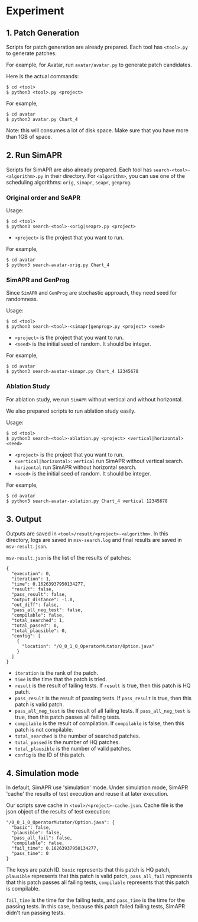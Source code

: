 # Experiment

## 1. Patch Generation
Scripts for patch generation are already prepared. Each tool has `<tool>.py` to generate patches.

For example, for Avatar, run `avatar/avatar.py` to generate patch candidates.

Here is the actual commands:
```
$ cd <tool>
$ python3 <tool>.py <project>
```

For example,
```
$ cd avatar
$ python3 avatar.py Chart_4
```
Note: this will consumes a lot of disk space. Make sure that you have more than 1GB of space.

## 2. Run SimAPR
Scripts for SimAPR are also already prepared. Each tool has `search-<tool>-<algorithm>.py` in their directory.
For `<algorithm>`, you can use one of the scheduling algorithms: `orig`, `simapr`, `seapr`, `genprog`.

### Original order and SeAPR
Usage:
```
$ cd <tool>
$ python3 search-<tool>-<orig|seapr>.py <project>
```
* `<project>` is the project that you want to run.

For example,
```
$ cd avatar
$ python3 search-avatar-orig.py Chart_4
```

### SimAPR and GenProg
Since `SimAPR` and `GenProg` are stochastic approach, they need seed for randomness.

Usage:
```
$ cd <tool>
$ python3 search-<tool>-<simapr|genprog>.py <project> <seed>
```
* `<project>` is the project that you want to run.
* `<seed>` is the initial seed of random. It should be integer.

For example,
```
$ cd avatar
$ python3 search-avatar-simapr.py Chart_4 12345678
```

### Ablation Study
For ablation study, we run `SimAPR` without vertical and without horizontal.

We also prepared scripts to run ablation study easily.

Usage:
```
$ cd <tool>
$ python3 search-<tool>-ablation.py <project> <vertical|horizontal> <seed>
```
* `<project>` is the project that you want to run.
* `<vertical|horizontal>`: `vertical` run SimAPR without vertical search. `horizontal` run SimAPR without horizontal search.
* `<seed>` is the initial seed of random. It should be integer.

For example,
```
$ cd avatar
$ python3 search-avatar-ablation.py Chart_4 vertical 12345678
```

## 3. Output
Outputs are saved in `<tool>/result/<project>-<algorithm>`.
In this directory, logs are saved in `msv-search.log` and final results are saved in `msv-result.json`.

`msv-result.json` is the list of the results of patches:
```
{
  "execution": 0,
  "iteration": 1,
  "time": 0.16263937950134277,
  "result": false,
  "pass_result": false,
  "output_distance": -1.0,
  "out_diff": false,
  "pass_all_neg_test": false,
  "compilable": false,
  "total_searched": 1,
  "total_passed": 0,
  "total_plausible": 0,
  "config": [
    {
      "location": "/0_0_1_0_OperatorMutator/Option.java"
    }
  ]
}
```

* `iteration` is the rank of the patch.
* `time` is the time that the patch is tried.
* `result` is the result of failing tests. If `result` is true, then this patch is HQ patch.
* `pass_result` is the result of passing tests. If `pass_result` is true, then this patch is valid patch.
* `pass_all_neg_test` is the result of all failing tests. If `pass_all_neg_test` is true, then this patch passes all failing tests.
* `compilable` is the result of compilation. If `compilable` is false, then this patch is not compilable.
* `total_searched` is the number of searched patches.
* `total_passed` is the number of HQ patches.
* `total_plausible` is the number of valid patches.
* `config` is the ID of this patch.

## 4. Simulation mode
In default, SimAPR use 'simulation' mode. Under simulation mode, SimAPR 'cache' the results of test execution and reuse it at later execution.

Our scripts save cache in `<tool>/<project>-cache.json`.
Cache file is the json object of the results of test execution:
```
"/0_0_1_0_OperatorMutator/Option.java": {
  "basic": false,
  "plausible": false,
  "pass_all_fail": false,
  "compilable": false,
  "fail_time": 0.16263937950134277,
  "pass_time": 0
}
```
The keys are patch ID. `basic` represents that this patch is HQ patch, `plausible` represents that this patch is valid patch,
`pass_all_fail` represents that this patch passes all failing tests, `compilable` represents that this patch is compilable.

`fail_time` is the time for the failing tests, and `pass_time` is the time for the passing tests.
In this case, because this patch failed failing tests, SimAPR didn't run passing tests.